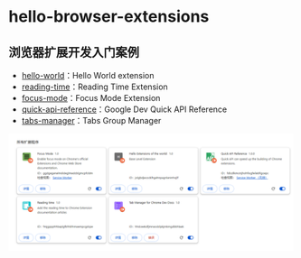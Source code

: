 # hello-browser-extensions

## 浏览器扩展开发入门案例

+ [hello-world](./01-hello-world)：Hello World extension
+ [reading-time](./02-reading-time)：Reading Time Extension
+ [focus-mode](./03-focus-mode)：Focus Mode Extension
+ [quick-api-reference](04-quick-api-reference)：Google Dev Quick API Reference
+ [tabs-manager](./05-tabs-manager)：Tabs Group Manager

![chrome extensions](./screenshot_2025-08-25_19-29-46.png)
